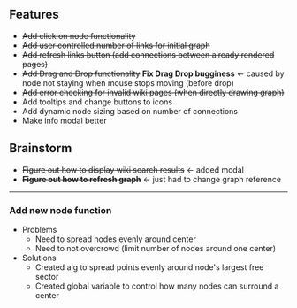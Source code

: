 ## Features
* ~~Add click on node functionality~~
* ~~Add user controlled number of links for initial graph~~
* ~~Add refresh links button (add connections between already rendered pages)~~
* ~~Add Drag and Drop functionality~~ **Fix Drag Drop bugginess** <- caused by node not staying when mouse stops moving (before drop)
* ~~Add error checking for invalid wiki pages (when directly drawing graph)~~
* Add tooltips and change buttons to icons
* Add dynamic node sizing based on number of connections
* Make info modal better

## Brainstorm
* ~~Figure out how to display wiki search results~~ <- added modal
* ~~**Figure out how to refresh graph**~~ <- just had to change graph reference
---
### Add new node function
* Problems
  * Need to spread nodes evenly around center
  * Need to not overcrowd (limit number of nodes around one center)
* Solutions
  * Created alg to spread points evenly around node's largest free sector
  * Created global variable to control how many nodes can surround a center